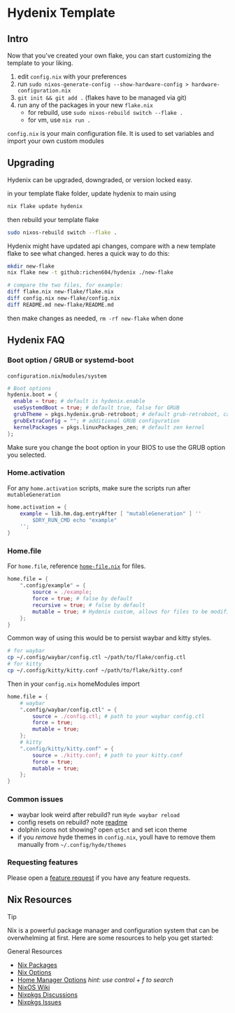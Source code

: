 # Hydenix Template

## Intro

Now that you've created your own flake, you can start customizing the template to your liking.

1. edit `config.nix` with your preferences
2. run `sudo nixos-generate-config --show-hardware-config > hardware-configuration.nix`
3. `git init && git add .` (flakes have to be managed via git)
4. run any of the packages in your new `flake.nix`
    - for rebuild, use `sudo nixos-rebuild switch --flake .`
    - for vm, use `nix run .`

`config.nix` is your main configuration file. It is used to set variables and import your own custom modules

## Upgrading

Hydenix can be upgraded, downgraded, or version locked easy.

in your template flake folder, update hydenix to main using
```bash
nix flake update hydenix
```

then rebuild your template flake
```bash
sudo nixos-rebuild switch --flake .
```

Hydenix might have updated api changes, compare with a new template flake to see what changed. heres a quick way to do this:
```bash
mkdir new-flake
nix flake new -t github:richen604/hydenix ./new-flake

# compare the two files, for example:
diff flake.nix new-flake/flake.nix
diff config.nix new-flake/config.nix
diff README.md new-flake/README.md
```

then make changes as needed, `rm -rf new-flake` when done

## Hydenix FAQ

### Boot option / GRUB or systemd-boot

`configuration.nix`/`modules/system`

```nix
# Boot options
hydenix.boot = {
  enable = true; # default is hydenix.enable
  useSystemdBoot = true; # default true, false for GRUB
  grubTheme = pkgs.hydenix.grub-retroboot; # default grub-retroboot, can use grub-pochita
  grubExtraConfig = ""; # additional GRUB configuration
  kernelPackages = pkgs.linuxPackages_zen; # default zen kernel
};
```

Make sure you change the boot option in your BIOS to use the GRUB option you selected.

### Home.activation

For any `home.activation` scripts, make sure the scripts run after `mutableGeneration`

```nix
home.activation = {
    example = lib.hm.dag.entryAfter [ "mutableGeneration" ] ''
        $DRY_RUN_CMD echo "example"
    '';
}
```

### Home.file

For `home.file`, reference [`home-file.nix`](https://github.com/richen604/hydenix/blob/main/hydenix/hm/home-file.nix) for files.
```nix
home.file = {
    ".config/example" = {
        source = ./example;
        force = true; # false by default
        recursive = true; # false by default
        mutable = true; # Hydenix custom, allows for files to be modified after being created. false by default
    };
}
```

Common way of using this would be to persist waybar and kitty styles.
```bash
# for waybar
cp ~/.config/waybar/config.ctl ~/path/to/flake/config.ctl
# for kitty
cp ~/.config/kitty/kitty.conf ~/path/to/flake/kitty.conf
```
Then in your `config.nix` homeModules import
```nix
home.file = {
    # waybar
    ".config/waybar/config.ctl" = {
        source = ./config.ctl; # path to your waybar config.ctl
        force = true;
        mutable = true;
    };
    # kitty
    ".config/kitty/kitty.conf" = {
        source = ./kitty.conf; # path to your kitty.conf
        force = true;
        mutable = true;
    };
}
```

### Common issues

- waybar look weird after rebuild? run `Hyde waybar reload`
- config resets on rebuild? note [readme](https://github.com/richen604/hydenix/blob/main/README.md#limitations)
- dolphin icons not showing? open `qt5ct` and set icon theme
- if you *remove* hyde themes in `config.nix`, youll have to remove them manually from `~/.config/hyde/themes`

### Requesting features

Please open a [feature request](https://github.com/richen604/hydenix/issues/new?template=feature_request.md) if you have any feature requests.

## Nix Resources

> [!TIP]
> Nix is a powerful package manager and configuration system that can be overwhelming at first. Here are some resources to help you get started:

General Resources
- [Nix Packages](https://search.nixos.org/packages)
- [Nix Options](https://search.nixos.org/options)
- [Home Manager Options](https://nix-community.github.io/home-manager/options.html) *hint: use control + f to search*
- [NixOS Wiki](https://nixos.wiki)
- [Nixpkgs Discussions](https://discourse.nixos.org)
- [Nixpkgs Issues](https://github.com/NixOS/nixpkgs/issues)
